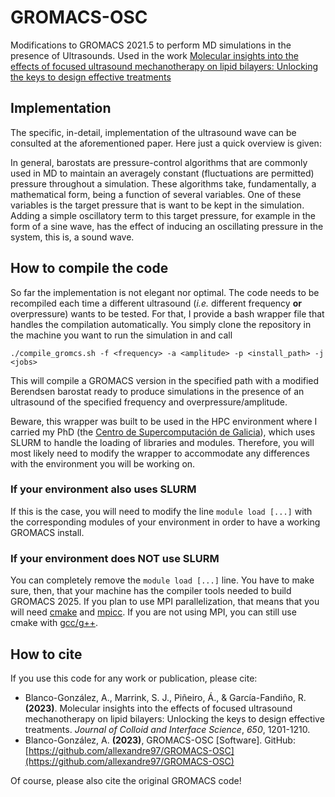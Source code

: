 # GROMACS-OSC
Modifications to GROMACS 2021.5 to perform MD simulations in the presence of Ultrasounds. Used in the work [Molecular insights into the effects of focused ultrasound mechanotherapy on lipid bilayers: Unlocking the keys to design effective treatments](https://www.sciencedirect.com/science/article/pii/S0021979723013267)

## Implementation
The specific, in-detail, implementation of the ultrasound wave can be consulted at the aforementioned paper. Here just a quick overview is given:

In general, barostats are pressure-control algorithms that are commonly used in MD to maintain an averagely constant (fluctuations are permitted) pressure throughout a simulation. These algorithms take, fundamentally, a mathematical form, being a function of several variables. One of these variables is the target pressure that is want to be kept in the simulation. Adding a simple oscillatory term to this target pressure, for example in the form of a sine wave, has the effect of inducing an oscillating pressure in the system, this is, a sound wave.

## How to compile the code
So far the implementation is not elegant nor optimal. The code needs to be recompiled each time a different ultrasound (*i.e.* different frequency **or** overpressure) wants to be tested. For that, I provide a bash wrapper file that handles the compilation automatically. You simply clone the repository in the machine you want to run the simulation in and call 

```
./compile_gromcs.sh -f <frequency> -a <amplitude> -p <install_path> -j <jobs>
```

This will compile a GROMACS version in the specified path with a modified Berendsen barostat ready to produce simulations in the presence of an ultrasound of the specified frequency and overpressure/amplitude.

Beware, this wrapper was built to be used in the HPC environment where I carried my PhD (the [Centro de Supercomputación de Galicia](https://www.cesga.es/)), which uses SLURM to handle the loading of libraries and modules. Therefore, you will most likely need to modify the wrapper to accommodate any differences with the environment you will be working on.

### If your environment also uses SLURM
If this is the case, you will need to modify the line ```module load [...]``` with the corresponding modules of your environment in order to have a working GROMACS install.

### If your environment does NOT use SLURM
You can completely remove the ```module load [...]``` line. You have to make sure, then, that your machine has the compiler tools needed to build GROMACS 2025. If you plan to use MPI parallelization, that means that you will need [cmake](https://cmake.org/) and [mpicc](https://www.mpich.org/). If you are not using MPI, you can still use cmake with [gcc/g++](https://gcc.gnu.org/).

## How to cite
If you use this code for any work or publication, please cite:

* Blanco-González, A., Marrink, S. J., Piñeiro, Á., & García-Fandiño, R. **(2023)**. Molecular insights into the effects of focused ultrasound mechanotherapy on lipid bilayers: Unlocking the keys to design effective treatments. *Journal of Colloid and Interface Science*, *650*, 1201-1210.
* Blanco-González, A. **(2023)**, GROMACS-OSC [Software]. GitHub: [https://github.com/allexandre97/GROMACS-OSC](https://github.com/allexandre97/GROMACS-OSC)

Of course, please also cite the original GROMACS code!
